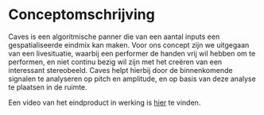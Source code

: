 # Conceptomschrijving
Caves is een algoritmische panner die van een aantal inputs een gespatialiseerde eindmix kan maken. Voor ons concept zijn we uitgegaan van een livesituatie, waarbij een performer de handen vrij wil hebben om te performen, en niet continu bezig wil zijn met het creëren van een interessant stereobeeld. Caves helpt hierbij door de binnenkomende signalen te analyseren op pitch en amplitude, en op basis van deze analyse te plaatsen in de ruimte.

Een video van het eindproduct in werking is [hier](https://youtu.be/362PJxvFO4g) te vinden.